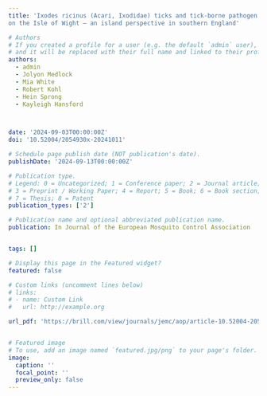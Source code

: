 ```yaml
---
title: 'Ixodes ricinus (Acari, Ixodidae) ticks and tick-borne pathogen prevalence
on the Isle of Wight – an island perspective in southern England'

# Authors
# If you created a profile for a user (e.g. the default `admin` user), write the username (folder name) here
# and it will be replaced with their full name and linked to their profile.
authors:
  - admin
  - Jolyon Medlock
  - Mia White
  - Robert Kohl
  - Hein Sprong
  - Kayleigh Hansford



date: '2024-09-03T00:00:00Z'
doi: '10.52004/2054930x-20241011'

# Schedule page publish date (NOT publication's date).
publishDate: '2024-09-13T00:00:00Z'

# Publication type.
# Legend: 0 = Uncategorized; 1 = Conference paper; 2 = Journal article;
# 3 = Preprint / Working Paper; 4 = Report; 5 = Book; 6 = Book section;
# 7 = Thesis; 8 = Patent
publication_types: ['2']

# Publication name and optional abbreviated publication name.
publication: In Journal of the European Mosquito Control Association


tags: []

# Display this page in the Featured widget?
featured: false

# Custom links (uncomment lines below)
# links:
# - name: Custom Link
#   url: http://example.org

url_pdf: 'https://brill.com/view/journals/jemc/aop/article-10.52004-2054930x-20241011/article-10.52004-2054930x-20241011.xml?Tab%20Menu=article-metadata'


# Featured image
# To use, add an image named `featured.jpg/png` to your page's folder.
image:
  caption: ''
  focal_point: ''
  preview_only: false
---
```

